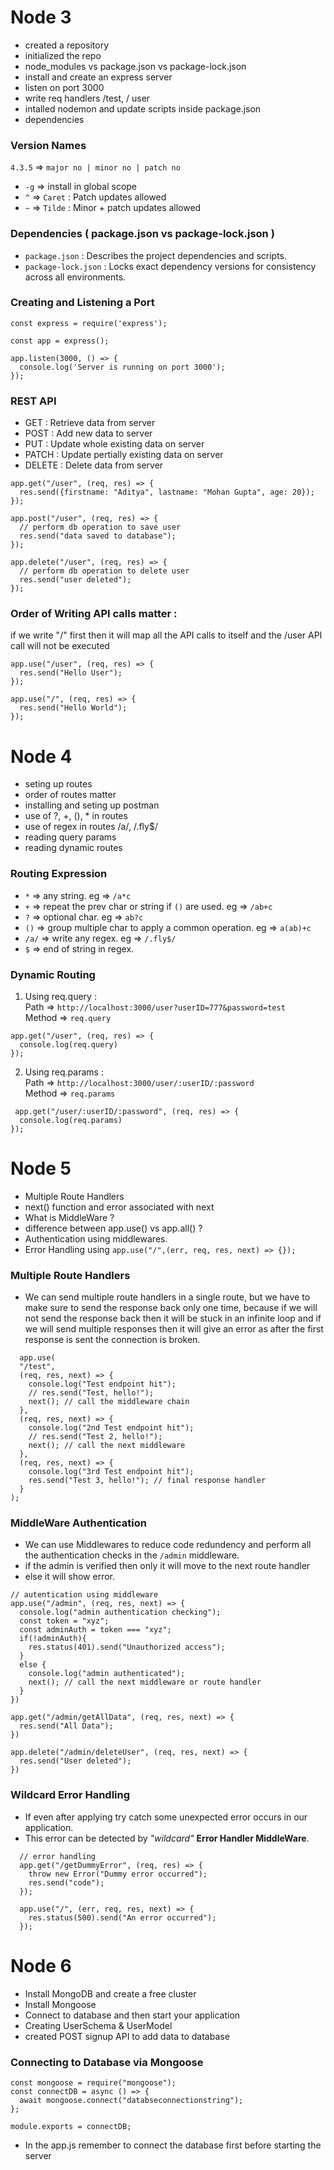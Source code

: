 # Node 3
  - created a repository
  - initialized the repo
  - node_modules vs package.json vs package-lock.json
  - install and create an express server
  - listen on port 3000
  - write req handlers /test, / user
  - intalled nodemon and update scripts inside package.json
  - dependencies 
### Version Names 
  `4.3.5` => `major no | minor no | patch no` <br>
  - `-g` => install in global scope <br>
  - `^`  => `Caret` : 	Patch updates allowed <br>
  - `~`  => `Tilde`  :  Minor + patch updates allowed <br>

### Dependencies ( package.json vs package-lock.json )
  - `package.json` : Describes the project dependencies and scripts.
  - `package-lock.json` : Locks exact dependency versions for consistency across all environments.

### Creating and Listening a Port 
  ```
  const express = require('express');
  
  const app = express();

  app.listen(3000, () => {
    console.log('Server is running on port 3000');
  });
  ```
### REST API
  - GET : Retrieve data from server
  - POST : Add new data to server 
  - PUT : Update whole existing data on server
  - PATCH : Update pertially existing data on server
  - DELETE : Delete data from server
  ```
  app.get("/user", (req, res) => {
    res.send({firstname: "Aditya", lastname: "Mohan Gupta", age: 20});
  });
  
  app.post("/user", (req, res) => {
    // perform db operation to save user
    res.send("data saved to database");
  });
  
  app.delete("/user", (req, res) => {
    // perform db operation to delete user
    res.send("user deleted");
  });
  
  ```
### Order of Writing API calls matter : <br>
  if we write "/" first then it will map all the API calls to itself and the /user API call will not be executed
  
  ```
  app.use("/user", (req, res) => {
    res.send("Hello User");
  });

  app.use("/", (req, res) => {
    res.send("Hello World");
  });
  ```
# Node 4
  - seting up routes
  - order of routes matter
  - installing and seting up postman
  - use of ?, +, (), * in routes
  - use of regex in routes /a/, /.fly$/
  - reading query params
  - reading dynamic routes

### Routing Expression
  - `*` => any string. eg => `/a*c`
  - `+` => repeat the prev char or string if `()` are used. eg => `/ab+c`
  - `?` => optional char. eg => `ab?c`
  - `()` => group multiple char to apply a common operation. eg => `a(ab)+c`
  - `/a/` => write any regex. eg => `/.fly$/`
  - `$` => end of string in regex.

### Dynamic Routing 
  1. Using req.query : <br>
  Path => `http://localhost:3000/user?userID=777&password=test` <br>
  Method => `req.query`
  ```
  app.get("/user", (req, res) => {
    console.log(req.query)
  });
  ```
  2. Using req.params : <br>
  Path => `http://localhost:3000/user/:userID/:password` <br>
  Method => `req.params`
  ```
   app.get("/user/:userID/:password", (req, res) => {
    console.log(req.params)
  });
  ```
# Node 5
- Multiple Route Handlers
- next() function and error associated with next
- What is MiddleWare ?
- difference between app.use() vs app.all() ?
- Authentication using middlewares.
- Error Handling using `app.use("/",(err, req, res, next) => {});`

### Multiple Route Handlers <br>
- We can send multiple route handlers in a single route, but we have to make sure to send the response back only one time, because if we will not send the response back then it will be stuck in an infinite loop and if we will send multiple responses then it will give an error as after the first response is sent the connection is broken.
     
```
  app.use(
  "/test",
  (req, res, next) => {
    console.log("Test endpoint hit");
    // res.send("Test, hello!");
    next(); // call the middleware chain
  },
  (req, res, next) => {
    console.log("2nd Test endpoint hit");
    // res.send("Test 2, hello!");
    next(); // call the next middleware
  },
  (req, res, next) => {
    console.log("3rd Test endpoint hit");
    res.send("Test 3, hello!"); // final response handler
  }
);

```

### MiddleWare Authentication 
  - We can use Middlewares to reduce code redundency and perform all the authentication checks in the `/admin` middleware.
  - if the admin is verified then only it will move to the next route handler
  - else it will show error.

  ```
  // autentication using middleware
  app.use("/admin", (req, res, next) => {
    console.log("admin authentication checking");
    const token = "xyz";
    const adminAuth = token === "xyz";
    if(!adminAuth){
      res.status(401).send("Unauthorized access");
    }
    else {
      console.log("admin authenticated");
      next(); // call the next middleware or route handler
    }
  })

  app.get("/admin/getAllData", (req, res, next) => {
    res.send("All Data");
  })

  app.delete("/admin/deleteUser", (req, res, next) => {
    res.send("User deleted");
  })
  ```

### Wildcard Error Handling 
  - If even after applying try catch some unexpected error occurs in our application.
  - This error can be detected by *"wildcard"* **Error Handler MiddleWare**.
  ```
    // error handling 
    app.get("/getDummyError", (req, res) => {
      throw new Error("Dummy error occurred");
      res.send("code");
    });

    app.use("/", (err, req, res, next) => {
      res.status(500).send("An error occurred");
    });
  ```

# Node 6
  - Install MongoDB and create a free cluster
  - Install Mongoose
  - Connect to database and then start your application
  - Creating UserSchema & UserModel
  - created POST signup API to add data to database

### Connecting to Database via Mongoose
  ```
  const mongoose = require("mongoose");
  const connectDB = async () => {
    await mongoose.connect("databseconnectionstring");
  };

  module.exports = connectDB;
  ```
  - In the app.js remember to connect the database first before starting the server
   
    

